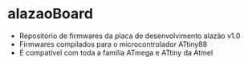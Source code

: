 # alazaoBoard
* Repositório de firmwares da placa de desenvolvimento alazão v1.0 
* Firmwares compilados para o microcontrolador ATtiny88
* É compatível com toda a família ATmega e ATtiny da Atmel
